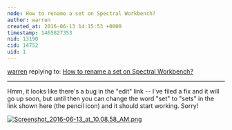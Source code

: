 ```yaml
---
node: How to rename a set on Spectral Workbench?
author: warren
created_at: 2016-06-13 14:15:53 +0000
timestamp: 1465827353
nid: 13190
cid: 14752
uid: 1
---
```




[warren](../profile/warren) replying to: [How to rename a set on Spectral Workbench?](../notes/AndrewJamesLaplante/06-12-2016/question-how-to-rename-a-set)

----
Hmm, it looks like there's a bug in the "edit" link -- I've filed a fix and it will go up soon, but until then you can change the word "set" to "sets" in the link shown here (the pencil icon) and it should start working. Sorry!


[![Screenshot_2016-06-13_at_10.08.58_AM.png](//i.publiclab.org/system/images/photos/000/016/597/large/Screenshot_2016-06-13_at_10.08.58_AM.png)](//i.publiclab.org/system/images/photos/000/016/597/original/Screenshot_2016-06-13_at_10.08.58_AM.png)

